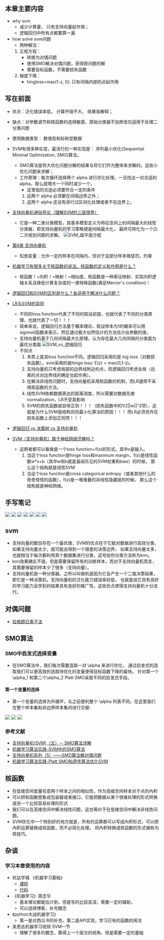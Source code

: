 ## 本章主要内容
* why svm
    * 减少计算量， 只有支持向量起作用；
    * 逻辑回归中所有点都要算一遍
* how solve svm问题
    * 两种解法：
    1. 正规方程：
        * 转换为对偶问题
        * 使用SMO解决对偶问题，获得原问题的解
        * 需要目标函数，不需要损失函数
    2. 梯度下降：
        * hingloss=max(1-z, 0): 只有间隔内部的点起作用

    

## 写在前面

* 优点：泛化错误率低， 计算开销不大， 结果易解释；
* 缺点：对参数调节和核函数的选择敏感，原始分类器不加修改仅适用于处理二分类问题
* 使用数据类型： 数值型和标称型数据

* SVM有很多种实现，最流行的一种实现是： 序列最小优化(Sequential Minimal Optimization, SMO)算法。
    * SMO算法是将大优化问题分解的结果与将它们作为整体来求解的。这些小优化问题来求解；
    * 工作原理：每次循环选择两个 alpha 进行优化处理，一旦找出一对合适的 alpha，那么就增大一个同时减少一个。
        * 这里指的合适必须要符合一定的条件
        1. 这两个 alpha 必须要在间隔边界之外；
        2. 这两个 alpha 还没有进行过区间化处理或者不在边界上。

* [支持向量机通俗导论（理解SVM的三层境界）](https://blog.csdn.net/macyang/article/details/38782399)
    * 它是一种二类分类模型，其基本模型定义为特征空间上的间隔最大的线性分类器，即支持向量机的学习策略便是间隔最大化，
    最终可转化为一个凸二次规划问题的求解。
    ![SVM_超平面方程](readme/SVM_超平面方程.png)

* [第6章 支持向量机](https://github.com/apachecn/MachineLearning/blob/master/docs/6.%E6%94%AF%E6%8C%81%E5%90%91%E9%87%8F%E6%9C%BA.md)
    * 松弛变量：允许一定的样本在间隔内，但对于这部分样本做惩罚，约束

* [机器学习有很多关于核函数的说法，核函数的定义和作用是什么？](https://www.zhihu.com/question/24627666)
    * 核函数！=内积！=映射！=相似度，核函数是一种表征映射、实现内积逻辑关系且降低计算复杂度的一类特殊函数(满足Mercer's condition)！

* [逻辑回归和SVM的区别是什么？各适用于解决什么问题？](https://www.zhihu.com/question/24904422)
* [LR与SVM的异同](https://www.cnblogs.com/zhizhan/p/5038747.html)
    * 不同的loss function代表了不同的假设前提，也就代表了不同的分类原理，也就代表了一切！！！
    * 简单来说，​逻辑回归方法基于概率理论，假设样本为1的概率可以用sigmoid函数来表示，然后通过极大似然估计的方法估计出参数的值，
    * 支持向量机​基于几何间隔最大化原理，认为存在最大几何间隔的分类面为最优分类面
    ![SVM_vs_逻辑回归](readme/SVM_vs_逻辑回归.png)
    * 不同点
        1. 本质上是其loss function不同。逻辑回归采用的是 log loss（对数损失函数），svm采用的是hinge loss: E(z) = max(0,1-z)。
        2. 支持向量机只考虑局部的边界线附近的点，而逻辑回归考虑全局（远离的点对边界线的确定也起作用）。
        3. 在解决非线性问题时，支持向量机采用核函数的机制，而LR通常不采用核函数的方法。
        4. 线性SVM依赖数据表达的距离测度，所以需要对数据先做normalization，LR不受其影响
        5. SVM的损失函数就自带正则！！！（损失函数中的1/2||w||^2项），这就是为什么SVM是结构风险最小化算法的原因！！！
        而LR必须另外在损失函数上添加正则项！！！
       
* [逻辑回归 vs 决策树 vs 支持向量机](https://www.jianshu.com/p/fff29251a13c)

* [SVM（支持向量机）属于神经网络范畴吗？](https://www.zhihu.com/question/22290096)
    * 这两者都可以看做是一个loss function+f(x)的形式。其中x是输入。
        1. 当这个loss function是hinge loss和maximum margin，f(x)是线性函数w*x+b（其中w和b就是喜闻乐见的SVM权重和bias）的时候，
        那么这个结构就是线性SVM
        2. 当这个loss function是cross categorical entropy（或者其他什么的奇奇怪怪的函数），f(x)是一堆堆叠的非线性隐藏层的时候，
        那么这个结构就是神经网络。



## 手写笔记

![](readme/svm_手写笔记01.jpg)
![](readme/svm_手写笔记02.jpg)
![](readme/svm_手写笔记03.jpg)
![](readme/svm_手写笔记04.jpg)
![](readme/svm_手写笔记05.jpg)
![](readme/svm_手写笔记06.jpg)
![](readme/svm_手写笔记总结.jpg)





## svm 

* 支持向量的数目存在一个最优值，SVM的优点在于它能对数据进行高效分类，如果支持向量太少，就可能会得到一个很差的决策边界，
如果支持向量太多，也就相当于每次都利用真个数据集进行分类，这号给你分类方法称为knn。
* knn效果确实不错，但是需要保留所有的训练样本，而对于支持向量机而言，其需要保留的样本少了很多（支持向量）。
* 支持向量机是一种分类器。之所以叫做机是因为它会产生一个二值决策结果，即它是一种决策机。支持向量机的泛化能力错误率较低，
也就是说它具有良好的学习能力且学到的结果具有良好的推广性，这些优点使得支持向量机十分流行。




## 对偶问题

* [拉格朗日乘子法](https://github.com/jiye-algorithm/math/blob/master/%E6%8B%89%E6%A0%BC%E6%9C%97%E6%97%A5%E4%B9%98%E5%AD%90%E6%B3%95.jpg)





## SMO算法

### SMO中启发式选择变量

* 在SMO算法中，我们每次需要选取一对 \alpha 来进行优化，
通过启发式的选取我们可以更高效的选取待优化的变量使得目标函数下降的最快。
针对第一个 \alpha_1 和第二个\alpha_2 Platt SMO采取不同的启发式手段。

#### 第一个变量的选择

* 第一个变量的选择为外循环，与之前便利整个 \alpha 列表不同，在这里我们在整个样本集和非边界样本集间进行交替:

![](svm/SMO_启发式_第一个alpha选择.png)
![](svm/SMO_启发式_第二个alpha选择.png)
![](readme/kkt条件允许一定的误差.png)


### 参考文献
* [支持向量机(SVM)（五）-- SMO算法详解](https://blog.csdn.net/u011067360/article/details/26503719)
* [机器学习算法实践-SVM中的SMO算法](https://zhuanlan.zhihu.com/p/29212107)
* [支持向量机系列（5）——SMO算法解对偶问题](https://zhuanlan.zhihu.com/p/28299882)
* [机器学习算法实践-Platt SMO和遗传算法优化SVM](https://zhuanlan.zhihu.com/p/30173372)





## 核函数

* 在低维空间度量任意两个样本之间的相似性，作为高维空间样本对于点的內积
* 可以把和函数想象成包装器或者接口，它能把数据从某个很难处理的形式转换成另一个比较容易处理的形式
* 我们可以在高维空间中解决线性问题，这也等价于在低维空间中解决非线性问题。
* SVM优化中一个特别好的地方就是，所有的运算都可以写成內积形式，可以把內积运算替换成核函数，而不必简化处理，
将內积转换成核函数的形式被称为核技巧。





## 杂谈

### 学习本章使用的内容

* 优达学城 《机器学习基础》
    * [课程](https://classroom.udacity.com/courses/ud120/lessons/2252188570/concepts/30294285900923)
    * [代码](https://github.com/udacity/ud120-projects)
* 《机器学习》周志华
    * 基本理论都能估计到，但是写的比较高深，需要一定的辅助，
    * 可以选择博客，补充概念
* 《python大战机器学习》 
    * 第一是对西瓜书的补充，第二是API实现，学习已有的函数的用法
* 吴恩达机器学习视频 SVM一节
    * 理解了很多的概念，算得上一个层次的视角，但是需要一定的基础
